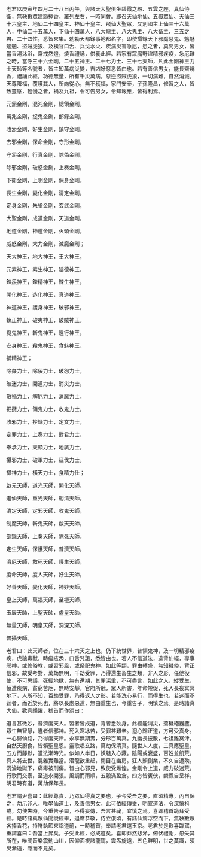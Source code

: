老君以庚寅年四月二十八日丙午，與諸天大聖俱坐碧霞之殿、五雲之座，真仙侍衛，無鞅數眾建節捧香，羅列左右，一時同會。即召天仙地仙、五嶽眾仙、天仙三十六皇主、地仙二十四皇主、神仙十皇主、飛仙大聖眾，又別國主上仙三十六萬人，中仙二十五萬人，下仙十四萬人，八大龍主、八大鬼主、八大畜主、三五之君、二十四性，悉皆來集。勅勅天都録事地都名字，即使攝録天下邪魔惡鬼、魑魅魍魎、盜賊虎狼、及橫官口舌、兵戈水火、疾病災害急厄，患之者，莫問男女，皆當香湯沐浴，齋戒然燈，燒香禮誦，供養此經。若家有眾魔野盜精邪疾疫，急厄難之時，當呼三十六金剛，二十五神王、二十七力士、三十七天師，凡此金剛神王力士天師等名號者，皆主知萬病災變，吉凶好惡悉皆由也。若有善信男女，能長齋燒香，禮誦此經，功德無量，所有千災萬病，惡逆盜賊虎狼，一切病難，自然消滅。天尊降福，覆護其人，所向從心，無不獲福，家門安泰，子孫隆昌，修習之人，皆致靈感，輕慢之者，禍及九祖，令可告男女，令知報應，皆得利焉。

元炁金剛，混沌金剛，總領金剛，

萬兆金剛，捉鬼金鍘，部録金剛，

收炁金剛，好生金剛，鎮守金剛，

去邪金剛，保命金剛，守形金剛，

守炁金剛，行真金剛，除偽金剛，

除邪金剛，破惑金鍘，上奏金剛，

下衛金剛，上明金剛，保身金剛，

長生金剛，變化金剛，清定金剛，

定身金剛，朱雀金剛，玄武金剛，

大聖金剛，成道金剛，天道金剛，

地道金剛，神道金剛，火頭金剛，

威怒金剛，大力金剛，滅魔金剛；

天大神王，地大神王，王大神王，

元素神王，素生神王，陰德神王，

鍊炁神王，鍊精神王，鍊生神王，

開化神王，造化神王，真道神王，

神道神王，護身神王，破邪神王，

執正神王，破夷神王，破賊神王，

覓鬼神王，斬鬼神王，遠行神王，

安身神王，殺鬼神王，食魅神王，

捕精神王；

除姦力士，除佞力士，破怨力士，

破迷力士，開道力士，消災力士，

散禍力士，解厄力士，消魔力士，

把攬力士，領鬼力士，收鬼力士，

收邪力士，抄録力士，定文力士，

定罪力士，上奏力士，對君力士，

奉承力士，天顯力士，地廣力士，

攝邪力士，破軍力士，征伐力士，

攝神力士，橫天力士，食精力仕；

啟元天師，道光天師，開化天師，

進仙天師，重光天師，朗清天師，

清定天師，定邪天師，收鬼天師，

制魔天師，斬鬼天師，啟天天師，

部録天師，上奏天師，除死天師，

定生天師，保護天師，普濟天師，

濟厄天師，救死天師，護生天師，

度命天師，度人天師，好生天師，

好善天師，變化天師，神妙天師，

皇上天師，萬福天師，至極天師，

玉辰天師，上聖天師，虛皇天師，

無量天師，明皇天師，洞深天師，

普攝天師。

老君曰：此天師者，位在三十六天之上也，仍下統世界，普領鬼神，及一切精邪疫疾，虎狼毒獸，時瘟疫炁，口舌咒詛，悉皆由也。若人不信道法，違背仙經，專事邪神，或修俗教，或習邪風，或祭祀鬼神，如此等類，罪由轉盛，無知穢俗，背正信邪，故受考對，萬劫無明，千劫受罪，乃得還生畜生之類，非人之形，任他役使，不可思議，死經地獄，無有還期，其罪深重，不可盡言，如此之人，縱受生，恒遭疾病，貧窮苦厄，無時安靜，官府所尅，眾人所害，年命短促，死入長夜冥冥地下，人所不知，百劫受罪，乃得返人之形。若能洗心易行，而得生也，若迷而不迴者，而近於死也，將以長處惡道，無由重生也，今重告子，明慎之焉。是時諸真大仙，歡喜踴躍，稽首而作頌曰：

道言甚微妙，普濟度天人。習者皆成道，背者悉殃身。此經能消災，蕩穢絕囂塵。眾生無智慧，違者信邪神。死入寒冰苦，受罪甚艱辛。迴心歸正道，方可受真身。一心歸仙路，乃得度天津。永享無期壽，分形百萬真。九幽長披散，七祖離冥津。自然天廚食，皆賴聖皇恩。靈歌唱玄路，萬劫保清真。隨世人人度，三真應聖皇。五方而靜默，道法漸時光。似如人半日，妖魅入心藏。陰陽或衰盛，百姓並飢荒。真人將去世，混雜實難當。濳龍欲重起，閉目在幽房。狂人顛倒業，不久自遭殃。沉淪地獄下，痛毒被刑傷。皆由心邪見，致使受燋惶。金剛令上道，威力破迷荒。行歌而交泰，至道永開張。風調而雨順，五穀滿盈倉。四方皆賓伏，麟鳳自呈祥。明君時有道，萬劫保年長。

老君謂尹喜曰：此經尊貴，乃眾仙得真之要也，子今受吾之要，直須精專，內自保之，勿示非人，唯學仙道士，及善信男女，此可依經傳受，明宣道法，令深慎科戒，勿使失時，今重告子曰，不得妄傳，吾言甚祕，宜慎之焉。喜即稽首跪拜受經。是時諸真眾仙聞說經畢，退席恭敬，侍立俄頃，有諸仙駕浮空而下，無鞅數眾各捧香花，持符執節來詣道前，一時稽首，奉請老君還玉京。老君於是歡喜臨駕，重謂喜曰：吾當上昇矣，子受此經，必成道矣。喜即莽然悲涕，俯伏禮謝，忽失其所在，唯聞音樂震動山川，因仰面視諸龍駕，雲炁旋遠，五色鮮明，世之莫識，須臾漸遠，隱而不見矣。